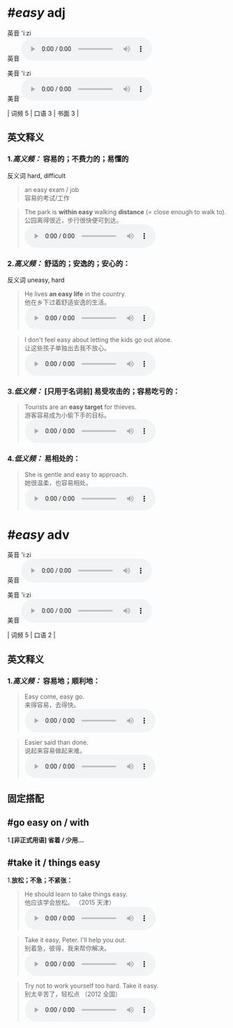# ***\#easy*** adj
英音 'iːzi  
英音
<audio src="./media/easy-B.aac" controls="controls"></audio>

美音 'iːzi  
美音
<audio src="./media/easy.aac" controls="controls"></audio>



| 词频 5 | 口语 3 | 书面 3 |  

英文释义
---
### 1.*高义频：* **容易的；不费力的；易懂的**  
反义词 hard, difficult 

 > an easy exam / job   
 > 容易的考试/工作    

 > The park is **within easy** walking **distance** (= close enough to walk to).  
 > 公园离得很近，步行很快便可到达。    
<audio src="./media/easy-1.aac" controls="controls"></audio>

### 2.*高义频：* **舒适的；安逸的；安心的：**  
反义词 uneasy, hard 

 > He lives **an easy life** in the country.   
 > 他在乡下过着舒适安逸的生活。    
<audio src="./media/easy-2.aac" controls="controls"></audio>

 > I don't feel easy about letting the kids go out alone.  
 > 让这些孩子单独出去我不放心。    
<audio src="./media/easy-3.aac" controls="controls"></audio>

### 3.*低义频：* **[只用于名词前] 易受攻击的；容易吃亏的：**  

 > Tourists are an **easy target** for thieves.   
 > 游客容易成为小偷下手的目标。    
<audio src="./media/easy-4.aac" controls="controls"></audio>

### 4.*低义频：* **易相处的：**  

 > She is gentle and easy to approach.   
 > 她很温柔，也容易相处。    
<audio src="./media/easy-5.aac" controls="controls"></audio>


# ***\#easy*** adv
英音 'iːzi  
英音
<audio src="./media/easy-B.aac" controls="controls"></audio>

美音 'iːzi  
美音
<audio src="./media/easy.aac" controls="controls"></audio>



| 词频 5 | 口语 2 |  

英文释义
---
### 1.*高义频：* **容易地；顺利地：**  

 > Easy come, easy go.   
 > 来得容易，去得快。    
<audio src="./media/easy-6.aac" controls="controls"></audio>

 > Easier said than done.   
 > 说起来容易做起来难。    
<audio src="./media/easy-7.aac" controls="controls"></audio>


固定搭配
---
## \#go easy on / with
1.**[非正式用语] 省着 / 少用…**  

## \#take it / things easy
1.**放松；不急；不紧张：**  

 > He should learn to take things easy.  
 > 他应该学会放松。  （2015 天津）  
<audio src="./media/He should learn 317补录_AAC.aac" controls="controls"></audio>

 > Take it easy, Peter. I'll help you out.  
 > 别着急，彼得，我来帮你解决。    
<audio src="./media/easy-8.aac" controls="controls"></audio>

 > Try not to work yourself too hard. Take it easy.  
 > 别太辛苦了，轻松点  （2012 全国）  
<audio src="./media/easy-9.aac" controls="controls"></audio>


